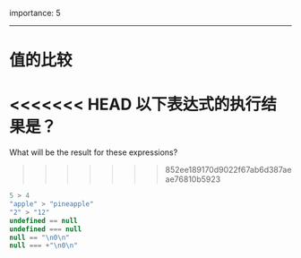 importance: 5

---

# 值的比较

<<<<<<< HEAD
以下表达式的执行结果是？
=======
What will be the result for these expressions?
>>>>>>> 852ee189170d9022f67ab6d387aeae76810b5923

```js no-beautify
5 > 4
"apple" > "pineapple"
"2" > "12"
undefined == null
undefined === null
null == "\n0\n"
null === +"\n0\n"
```

